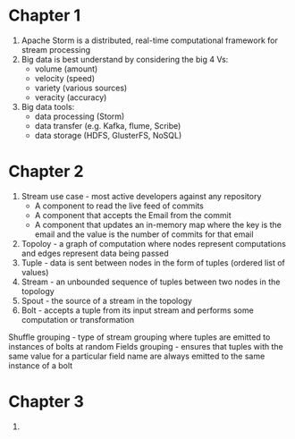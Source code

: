 # Chapter 1

1. Apache Storm is a distributed, real-time computational framework for stream processing
2. Big data is best understand by considering the big 4 Vs:
    * volume (amount)
    * velocity (speed)
    * variety (various sources)
    * veracity (accuracy)
3. Big data tools:
    * data processing (Storm)
    * data transfer (e.g. Kafka, flume, Scribe)
    * data storage (HDFS, GlusterFS, NoSQL)

# Chapter 2

1. Stream use case - most active developers against any repository
    * A component to read the live feed of commits
    * A component that accepts the Email from the commit
    * A component that updates an in-memory map where the key is the email and the value is the number of commits for that email
2. Topoloy - a graph of computation where nodes represent computations and edges represent data being passed
3. Tuple - data is sent between nodes in the form of tuples (ordered list of values)
4. Stream - an unbounded sequence of tuples between two nodes in the topology
5. Spout - the source of a stream in the topology
6. Bolt - accepts a tuple from its input stream and performs some computation or transformation

Shuffle grouping - type of stream grouping where tuples are emitted to instances of bolts at random
Fields grouping - ensures that tuples with the same value for a particular field name are always emitted to the same instance of a bolt

# Chapter 3

1. 
